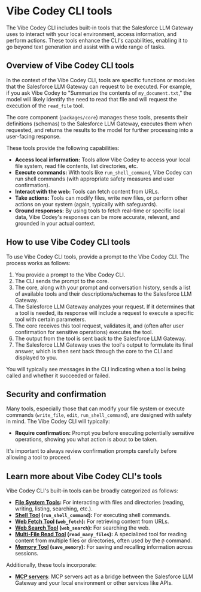 # Vibe Codey CLI tools

The Vibe Codey CLI includes built-in tools that the Salesforce LLM Gateway uses to interact with your local environment, access information, and perform actions. These tools enhance the CLI's capabilities, enabling it to go beyond text generation and assist with a wide range of tasks.

## Overview of Vibe Codey CLI tools

In the context of the Vibe Codey CLI, tools are specific functions or modules that the Salesforce LLM Gateway can request to be executed. For example, if you ask Vibe Codey to "Summarize the contents of `my_document.txt`," the model will likely identify the need to read that file and will request the execution of the `read_file` tool.

The core component (`packages/core`) manages these tools, presents their definitions (schemas) to the Salesforce LLM Gateway, executes them when requested, and returns the results to the model for further processing into a user-facing response.

These tools provide the following capabilities:

- **Access local information:** Tools allow Vibe Codey to access your local file system, read file contents, list directories, etc.
- **Execute commands:** With tools like `run_shell_command`, Vibe Codey can run shell commands (with appropriate safety measures and user confirmation).
- **Interact with the web:** Tools can fetch content from URLs.
- **Take actions:** Tools can modify files, write new files, or perform other actions on your system (again, typically with safeguards).
- **Ground responses:** By using tools to fetch real-time or specific local data, Vibe Codey's responses can be more accurate, relevant, and grounded in your actual context.

## How to use Vibe Codey CLI tools

To use Vibe Codey CLI tools, provide a prompt to the Vibe Codey CLI. The process works as follows:

1.  You provide a prompt to the Vibe Codey CLI.
2.  The CLI sends the prompt to the core.
3.  The core, along with your prompt and conversation history, sends a list of available tools and their descriptions/schemas to the Salesforce LLM Gateway.
4.  The Salesforce LLM Gateway analyzes your request. If it determines that a tool is needed, its response will include a request to execute a specific tool with certain parameters.
5.  The core receives this tool request, validates it, and (often after user confirmation for sensitive operations) executes the tool.
6.  The output from the tool is sent back to the Salesforce LLM Gateway.
7.  The Salesforce LLM Gateway uses the tool's output to formulate its final answer, which is then sent back through the core to the CLI and displayed to you.

You will typically see messages in the CLI indicating when a tool is being called and whether it succeeded or failed.

## Security and confirmation

Many tools, especially those that can modify your file system or execute commands (`write_file`, `edit`, `run_shell_command`), are designed with safety in mind. The Vibe Codey CLI will typically:

- **Require confirmation:** Prompt you before executing potentially sensitive operations, showing you what action is about to be taken.

It's important to always review confirmation prompts carefully before allowing a tool to proceed.

## Learn more about Vibe Codey CLI's tools

Vibe Codey CLI's built-in tools can be broadly categorized as follows:

- **[File System Tools](./file-system.md):** For interacting with files and directories (reading, writing, listing, searching, etc.).
- **[Shell Tool](./shell.md) (`run_shell_command`):** For executing shell commands.
- **[Web Fetch Tool](./web-fetch.md) (`web_fetch`):** For retrieving content from URLs.
- **[Web Search Tool](./web-search.md) (`web_search`):** For searching the web.
- **[Multi-File Read Tool](./multi-file.md) (`read_many_files`):** A specialized tool for reading content from multiple files or directories, often used by the `@` command.
- **[Memory Tool](./memory.md) (`save_memory`):** For saving and recalling information across sessions.

Additionally, these tools incorporate:

- **[MCP servers](./mcp-server.md)**: MCP servers act as a bridge between the Salesforce LLM Gateway and your local environment or other services like APIs.
